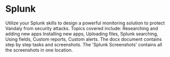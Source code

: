 # Splunk
Utilize your Splunk skills to design a powerful monitoring solution to protect Vandaly from security attacks.
Topics covered include:
Researching and adding new apps
Installing new apps,
Uploading files,
Splunk searching,
Using fields,
Custom reports,
Custom alerts.
The docx document contains step by step tasks and screenshots. The 'Splunk Screenshots' contains all the screenshots in one location. 
